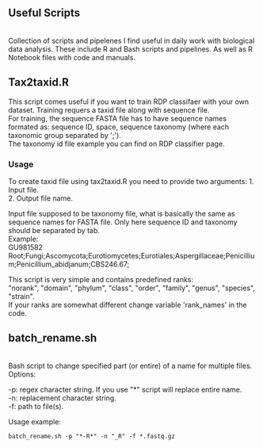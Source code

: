 <h2> Useful Scripts</h2>
</br>
Collection of scripts and pipelenes I find useful in daily work with biological data analysis.
These include R and Bash scripts and pipelines. As well as R Notebook files with code and manuals. 
</br>

<h2>Tax2taxid.R</h2>
This script comes useful if you want to train RDP classifaer with your own dataset. Training requers a taxid file along with sequence file.  
</br>
For training, the sequence FASTA file has to have sequence names formated as: sequence ID, space, sequence taxonomy (where each taxonomic group separated by ';'). 
</br>
The taxonomy id file example you can find on RDP classifier page.

<h3>Usage</h3>
To create taxid file using tax2taxid.R you need to provide two arguments:
1. Input file.<br>
2. Output file name.<br>

Input file supposed to be taxonomy file, what is basically the same as sequence names for FASTA file. Only here sequence ID and taxonomy should be separated by tab.<br>
Example:<br>
GU981582	Root;Fungi;Ascomycota;Eurotiomycetes;Eurotiales;Aspergillaceae;Penicillium;Penicillium_abidjanum;CBS246.67;<br>

This script is very simple and contains predefined ranks:<br>
"norank", "domain", "phylum", "class", "order", "family", "genus", "species", "strain".<br>
If your ranks are somewhat different change variable 'rank_names' in the code. 

<h2>batch_rename.sh</h2>
</br>
Bash script to change specified part (or entire) of a name for multiple files.  
Options:  

-p: regex character string. If you use "*" script will replace entire name.  
-n: replacement character string.  
-f: path to file(s).  

Usage example:  

`batch_rename.sh -p "*-R*" -n "_R" -f *.fastq.gz`




